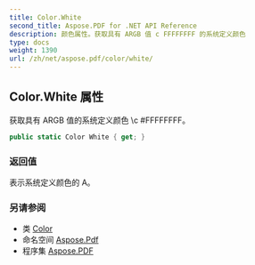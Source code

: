 ```yaml
---
title: Color.White
second_title: Aspose.PDF for .NET API Reference
description: 颜色属性。获取具有 ARGB 值 c FFFFFFFF 的系统定义颜色
type: docs
weight: 1390
url: /zh/net/aspose.pdf/color/white/
---
```

## Color.White 属性

获取具有 ARGB 值的系统定义颜色 \c \#FFFFFFFF。

```csharp
public static Color White { get; }
```

### 返回值

表示系统定义颜色的 A。

### 另请参阅

* 类 [Color](../)
* 命名空间 [Aspose.Pdf](../../../aspose.pdf/)
* 程序集 [Aspose.PDF](../../../)